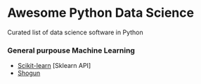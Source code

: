 # Awesome Python Data Science
Curated list of data science software in Python


### General purpouse Machine Learning
* [Scikit-learn](http://scikit-learn.org/stable/) [Sklearn API]
* [Shogun](http://www.shogun-toolbox.org/) 
